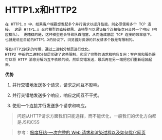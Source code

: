 # HTTP1.x和HTTP2

	在 HTTP1.x 中，如果客户端要想发起多个并行请求以提升性能，则必须使用多个 TCP 连接。 这是 HTTP1.x 交付模型的直接结果，该模型可以保证每个连接每次只交付一个响应（响应排队）。 更糟糕的是，这种模型也会导致队首阻塞，从而造成底层 TCP 连接的效率低下。
	也就是说在目前的HTTP1.X的协议下，浏览器对资源的并发请求个数是有限制的。
	
	等到HTTP2到来的时候，通过二进制分帧层进行优化。
	HTTP2 中新的二进制分帧层突破了这些限制，实现了完整的请求和响应复用：客户端和服务器可以将 HTTP 消息分解为互不依赖的帧，然后交错发送，最后再在另一端把它们重新组装起来。

**优势**

1. 并行交错地发送多个请求，请求之间互不影响。

2. 并行交错地发送多个响应，响应之间互不干扰。

3. 使用一个连接并行发送多个请求和响应。

> 问题从HTTP请求方面我们只能选择，而不能优化，一般我们的优化方向都是JS和CSS

> 参考：[极度狂热-一次完整的 Web 请求和渲染过程以及如何优化网页](https://juejin.im/post/5d0f3a726fb9a07ea4208766)
